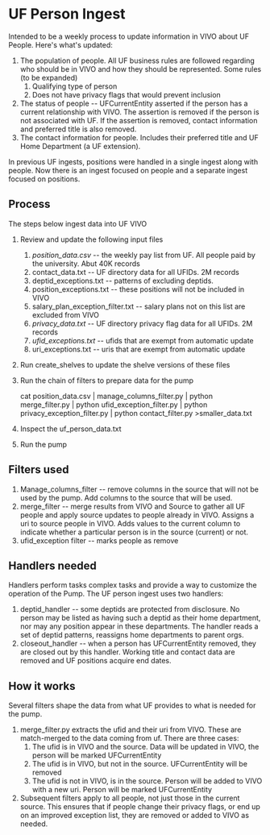 # UF Person Ingest

Intended to be a weekly process to update information in VIVO about UF People.  Here's what's updated:

1. The population of people.  All UF business rules are followed regarding who should be in VIVO and how they 
should be represented.  Some rules (to be expanded)
    1. Qualifying type of person
    1. Does not have privacy flags that would prevent inclusion
1. The status of people -- UFCurrentEntity asserted if the person has a current relationship with VIVO.  The assertion 
is removed if the person is not associated with UF.  If the assertion is removed, contact information and preferred
title is also removed.
1. The contact information for people.  Includes their preferred title and UF Home Department (a UF extension).

In previous UF ingests, positions were handled in a single ingest along with people.  Now there is an ingest 
focused on people and a separate ingest focused on positions.

## Process
The steps below ingest data into UF VIVO

1. Review and update the following input files
    1.  *position_data.csv* -- the weekly pay list from UF.  All people paid by the university.  Abut 40K records
    1.  contact_data.txt -- UF directory data for all UFIDs.  2M records
    1.  deptid_exceptions.txt -- patterns of excluding deptids.
    1.  position_exceptions.txt -- these positions will not be included in VIVO
    1.  salary_plan_exception_filter.txt -- salary plans not on this list are excluded from VIVO
    1.  *privacy_data.txt* -- UF directory privacy flag data for all UFIDs.  2M records
    1.  *ufid_exceptions.txt* -- ufids that are exempt from automatic update
    1.  uri_exceptions.txt -- uris that are exempt from automatic update
1. Run create_shelves to update the shelve versions of these files
1. Run the chain of filters to prepare data for the pump

    cat position_data.csv | manage_columns_filter.py | python merge_filter.py | python ufid_exception_filter.py | 
    python privacy_exception_filter.py | python contact_filter.py >smaller_data.txt
    
1. Inspect the uf_person_data.txt
1. Run the pump

## Filters used

1. Manage_columns_filter -- remove columns in the source that will not be used by the pump.  Add columns to the source
that will be used.
1. merge_filter -- merge results from VIVO and Source to gather all UF people and apply source updates to people
already in VIVO.  Assigns a uri to source people in VIVO.  Adds values to the current column to indicate whether a 
particular person is in the source (current) or not.
1. ufid_exception filter -- marks people as remove

## Handlers needed

Handlers perform tasks complex tasks and provide a way to customize the operation of the Pump.  The UF person ingest
uses two handlers:

1. deptid_handler -- some deptids are protected from disclosure.  No person may be listed as having such a deptid as 
their home department, nor may any position appear in these departments.  The handler reads a set of deptid
patterns, reassigns home departments to parent orgs.
1. closeout_handler -- when a person has UFCurrentEntity removed, they are closed out by this handler.  Working title
and contact data are removed and UF positions acquire end dates.

## How it works

Several filters shape the data from what UF provides to what is needed for the pump.

1. merge_filter.py extracts the ufid and their uri from VIVO.  These are match-merged to the data coming from
uf.  There are three cases:
    1. The ufid is in VIVO and the source.  Data will be updated in VIVO, the person will be marked UFCurrentEntity
    1. The ufid is in VIVO, but not in the source.  UFCurrentEntity will be removed
    1. The ufid is not in VIVO, is in the source.  Person will be added to VIVO with a new uri.  Person will be marked 
    UFCurrentEntity
1. Subsequent filters apply to all people, not just those in the current source.  This ensures that if people change
their privacy flags, or end up on an improved exception list, they are removed or added to VIVO as needed.